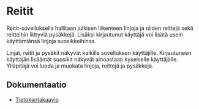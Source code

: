 # Reitit

Reitit-sovelluksella hallitaan julkisen liikenteen linjoja ja niiden reittejä sekä reitteihin
liittyviä pysäkkejä. Lisäksi kirjautunut käyttäjä voi lisätä usein käyttämiänsä linjoja
suosikkeihinsa.

Linjat, reitit ja pysäkit näkyvät kaikille sovelluksen käyttäjille. Kirjautuneen käyttäjän lisäämät
suosikit näkyvät ainoastaan kyseiselle käyttäjälle. Ylläpitäjä voi luoda ja muokata linjoja,
reittejä ja pysäkkejä.

## Dokumentaatio

- [Tietokantakaavio](docs/tietokantakaavio.png)
